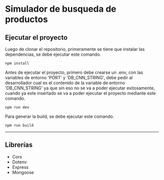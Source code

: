 # Simulador de busqueda de productos

## Ejecutar el proyecto

Luego de clonar el repositorio, primeramente se tiene que instalar las dependencias, se debe ejecutar este comando.

    npm install

Antes de ejecutar el proyecto, primero debe crearse un .env, con las variables de entorno 'PORT' y 'DB_CNN_STRING', debe pedir al desarrollador cual es el contenido de la variable de entorno 'DB_CNN_STRING' ya que sin eso no se va a poder ejecutar exitosamente, cuando ya este insertado se va a poder ejecutar el proyecto mediante este comando.

    npm run dev

Para generar la build, se debe ejecutar este comando.

    npm run build

---

## Librerías

- Cors
- Dotenv
- Express
- Mongoose
